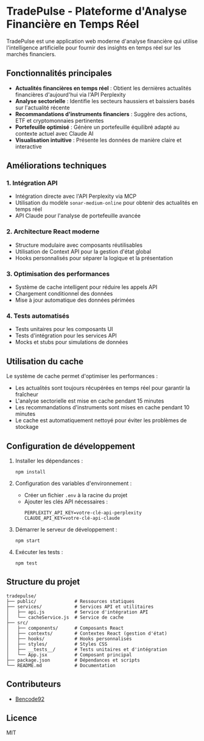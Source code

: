 # TradePulse - Plateforme d'Analyse Financière en Temps Réel

TradePulse est une application web moderne d'analyse financière qui utilise l'intelligence artificielle pour fournir des insights en temps réel sur les marchés financiers.

## Fonctionnalités principales

- **Actualités financières en temps réel** : Obtient les dernières actualités financières d'aujourd'hui via l'API Perplexity
- **Analyse sectorielle** : Identifie les secteurs haussiers et baissiers basés sur l'actualité récente
- **Recommandations d'instruments financiers** : Suggère des actions, ETF et cryptomonnaies pertinentes
- **Portefeuille optimisé** : Génère un portefeuille équilibré adapté au contexte actuel avec Claude AI
- **Visualisation intuitive** : Présente les données de manière claire et interactive

## Améliorations techniques

### 1. Intégration API

- Intégration directe avec l'API Perplexity via MCP
- Utilisation du modèle `sonar-medium-online` pour obtenir des actualités en temps réel
- API Claude pour l'analyse de portefeuille avancée

### 2. Architecture React moderne

- Structure modulaire avec composants réutilisables
- Utilisation de Context API pour la gestion d'état global
- Hooks personnalisés pour séparer la logique et la présentation

### 3. Optimisation des performances

- Système de cache intelligent pour réduire les appels API
- Chargement conditionnel des données
- Mise à jour automatique des données périmées

### 4. Tests automatisés

- Tests unitaires pour les composants UI
- Tests d'intégration pour les services API
- Mocks et stubs pour simulations de données

## Utilisation du cache

Le système de cache permet d'optimiser les performances :

- Les actualités sont toujours récupérées en temps réel pour garantir la fraîcheur
- L'analyse sectorielle est mise en cache pendant 15 minutes
- Les recommandations d'instruments sont mises en cache pendant 10 minutes
- Le cache est automatiquement nettoyé pour éviter les problèmes de stockage

## Configuration de développement

1. Installer les dépendances :
   ```
   npm install
   ```

2. Configuration des variables d'environnement :
   - Créer un fichier `.env` à la racine du projet
   - Ajouter les clés API nécessaires :
     ```
     PERPLEXITY_API_KEY=votre-clé-api-perplexity
     CLAUDE_API_KEY=votre-clé-api-claude
     ```

3. Démarrer le serveur de développement :
   ```
   npm start
   ```

4. Exécuter les tests :
   ```
   npm test
   ```

## Structure du projet

```
tradepulse/
├── public/              # Ressources statiques
├── services/            # Services API et utilitaires
│   ├── api.js           # Service d'intégration API
│   └── cacheService.js  # Service de cache
├── src/
│   ├── components/      # Composants React
│   ├── contexts/        # Contextes React (gestion d'état)
│   ├── hooks/           # Hooks personnalisés
│   ├── styles/          # Styles CSS
│   ├── __tests__/       # Tests unitaires et d'intégration
│   └── App.jsx          # Composant principal
├── package.json         # Dépendances et scripts
└── README.md            # Documentation
```

## Contributeurs

- [Bencode92](https://github.com/bencode92)

## Licence

MIT
